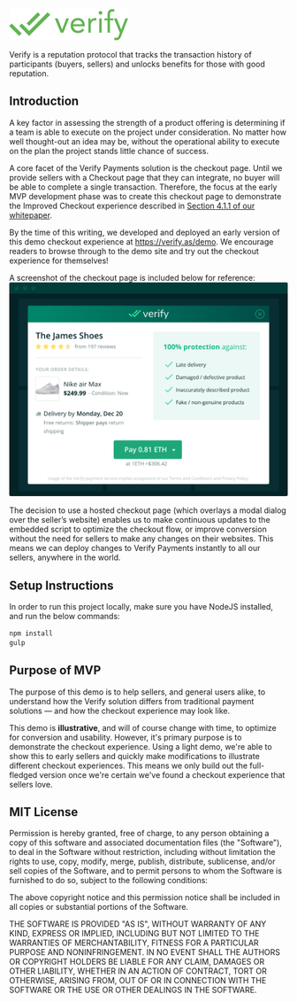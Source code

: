 ![Verify](app/assets/img/verify-logo-rect.png "Verify")

Verify is a reputation protocol that tracks the transaction history of participants (buyers, sellers) and unlocks benefits for those with good reputation.

## Introduction

A key factor in assessing the strength of a product offering is determining if a team is able to execute on the project under consideration. No matter how well thought-out an idea may be, without the operational ability to execute on the plan the project stands little chance of success.

A core facet of the Verify Payments solution is the checkout page. Until we provide sellers with a Checkout page that they can integrate, no buyer will be able to complete a single transaction. Therefore, the focus at the early MVP development phase was to create this checkout page to demonstrate the Improved Checkout experience described in [Section 4.1.1 of our whitepaper](https://verify.as/files/whitepaper.pdf).

By the time of this writing, we developed and deployed an early version of this demo checkout experience at https://verify.as/demo. We encourage readers to browse through to the demo site and try out the checkout experience for themselves!

A screenshot of the checkout page is included below for reference:
![Verify Checkout page](/app/assets/img/screen@2x.png)

The decision to use a hosted checkout page (which overlays a modal dialog over the seller’s website) enables us to make continuous updates to the embedded script to optimize the checkout flow, or improve conversion without the need for sellers to make any changes on their websites. This means we can deploy changes to Verify Payments instantly to all our sellers, anywhere in the world.


## Setup Instructions

In order to run this project locally, make sure you have NodeJS installed, and run the below commands:

```bash
npm install
gulp
```

## Purpose of MVP
The purpose of this demo is to help sellers, and general users alike, to understand how the Verify solution differs from traditional payment solutions &mdash; and how the checkout experience may look like.

This demo is **illustrative**, and will of course change with time, to optimize for conversion and usability. However, it's primary purpose is to demonstrate the checkout experience. Using a light demo, we're able to show this to early sellers and quickly make modifications to illustrate different checkout experiences. This means we only build out the full-fledged version once we're certain we've found a checkout experience that sellers love.

## MIT License

Permission is hereby granted, free of charge, to any person obtaining a copy of this software and associated documentation files (the "Software"), to deal in the Software without restriction, including without limitation the rights to use, copy, modify, merge, publish, distribute, sublicense, and/or sell copies of the Software, and to permit persons to whom the Software is furnished to do so, subject to the following conditions:

The above copyright notice and this permission notice shall be included in all copies or substantial portions of the Software.

THE SOFTWARE IS PROVIDED "AS IS", WITHOUT WARRANTY OF ANY KIND, EXPRESS OR IMPLIED, INCLUDING BUT NOT LIMITED TO THE WARRANTIES OF MERCHANTABILITY, FITNESS FOR A PARTICULAR PURPOSE AND NONINFRINGEMENT. IN NO EVENT SHALL THE AUTHORS OR COPYRIGHT HOLDERS BE LIABLE FOR ANY CLAIM, DAMAGES OR OTHER LIABILITY, WHETHER IN AN ACTION OF CONTRACT, TORT OR OTHERWISE, ARISING FROM, OUT OF OR IN CONNECTION WITH THE SOFTWARE OR THE USE OR OTHER DEALINGS IN THE SOFTWARE.
